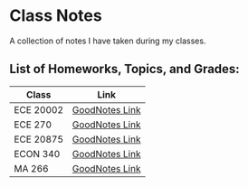 # Class Notes
A collection of notes I have taken during my classes.

## List of Homeworks, Topics, and Grades:


| Class     | Link
| ------------ | -------------------------
| ECE 20002 | [GoodNotes Link](https://share.goodnotes.com/s/a0OXvBWu06n9Gxz6XGLpn9)
| ECE 270 | [GoodNotes Link](https://share.goodnotes.com/s/MSRZXdlKpOIAncD1s7rKWV)
| ECE 20875 | [GoodNotes Link](https://web.goodnotes.com/s/aoOaiG6jiAtjnbEXfqG8rV)
| ECON 340 | [GoodNotes Link](https://share.goodnotes.com/s/CNiZxx74jW4YdeSwXgK2I3)
| MA 266 | [GoodNotes Link](https://share.goodnotes.com/s/zgeand3fToVrgWFAwHHIzs)
